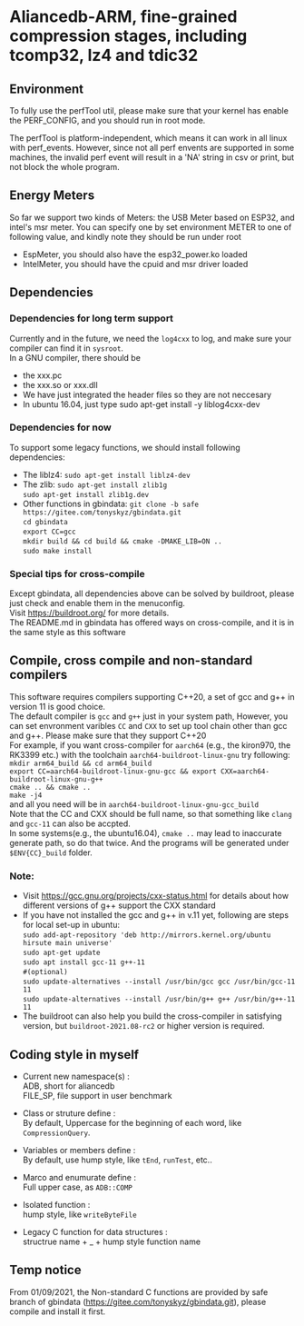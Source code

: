 # Aliancedb-ARM, fine-grained compression stages, including tcomp32, lz4 and tdic32

## Environment

To fully use the perfTool util, please make sure that your kernel has enable the PERF_CONFIG, and you should run in root
mode.

The perfTool is platform-independent, which means it can work in all linux with perf_events. However, since not all perf
envents are supported in some machines, the invalid perf event will result in a 'NA' string in csv or print, but not
block the whole program.
## Energy Meters
So far we support two kinds of Meters: the USB Meter based on ESP32, and intel's msr meter.
You can specify one by set environment METER to one of following value, and kindly note they should be run under root
* EspMeter, you should also have the esp32_power.ko loaded
* IntelMeter, you should have the cpuid and msr driver loaded
## Dependencies

### Dependencies for long term support

Currently and in the future, we need the `log4cxx` to log, and make sure your compiler can find it in `sysroot`. <br>
In a GNU compiler, there should be <br>

* the xxx.pc
* the xxx.so or xxx.dll
* We have just integrated the header files so they are not neccesary
* In ubuntu 16.04, just type sudo apt-get install -y liblog4cxx-dev

### Dependencies for now

To support some legacy functions, we should install following dependencies:

* The liblz4:
  `sudo apt-get install liblz4-dev`
* The zlib:
  `sudo apt-get install zlib1g` <br>
  `sudo apt-get install zlib1g.dev` <br>
* Other functions in gbindata:
  `git clone -b safe https://gitee.com/tonyskyz/gbindata.git` <br>
  `cd gbindata` <br>
  `export CC=gcc` <br>
  `mkdir build && cd build && cmake -DMAKE_LIB=ON ..` <br>
  `sudo make install` <br>

### Special tips for cross-compile

Except gbindata, all dependencies above can be solved by buildroot, please just check and enable them in the
menuconfig. <br>
Visit https://buildroot.org/ for more details. <br>
The README.md in gbindata has offered ways on cross-compile, and it is in the same style as this software

## Compile, cross compile and non-standard compilers

This software requires compilers supporting C++20, a set of gcc and g++ in version 11 is good choice. <br>
The default compiler is `gcc` and `g++` just in your system path, However, you can set envronment varibles `CC`
and `CXX` to set up tool chain other than gcc and g++. Please make sure that they support C++20 <br>
For example, if you want cross-compiler for `aarch64` (e.g., the kiron970, the RK3399 etc.) with the
toolchain `aarch64-buildroot-linux-gnu` try following: <br>
`mkdir arm64_build && cd arm64_build` <br>
`export CC=aarch64-buildroot-linux-gnu-gcc && export CXX=aarch64-buildroot-linux-gnu-g++` <br>
`cmake .. && cmake ..` <br>
`make -j4` <br>
and all you need will be in `aarch64-buildroot-linux-gnu-gcc_build` <br>
Note that the CC and CXX should be full name, so that something like `clang` and `gcc-11` can also be accpted. <br>
In some systems(e.g., the ubuntu16.04), `cmake ..` may lead to inaccurate generate path, so do that twice. And the
programs will be generated under `$ENV{CC}_build` folder. <br>

### Note:

* Visit https://gcc.gnu.org/projects/cxx-status.html for details about how different versions of g++ support the CXX
  standard <br>
* If you have not installed the gcc and g++ in v.11 yet, following are steps for local set-up in ubuntu: <br>
  `sudo add-apt-repository 'deb http://mirrors.kernel.org/ubuntu hirsute main universe' `<br>
  `sudo apt-get update` <br>
  `sudo apt install gcc-11 g++-11` <br>
  `#(optional)` <br>
  `sudo update-alternatives --install /usr/bin/gcc gcc /usr/bin/gcc-11 11` <br>
  `sudo update-alternatives --install /usr/bin/g++ g++ /usr/bin/g++-11 11` <br>
* The buildroot can also help you build the cross-compiler in satisfying version, but `buildroot-2021.08-rc2` or higher
  version is required.

## Coding style in myself

* Current new namespace(s) : <br>
  ADB, short for aliancedb <br>
  FILE_SP, file support in user benchmark <br>

* Class or struture define :<br>
  By default, Uppercase for the beginning of each word, like `CompressionQuery`. <br>

* Variables or members define :<br>
  By default, use hump style, like `tEnd`, `runTest`, etc.. <br>

* Marco and enumurate define : <br>
  Full upper case, as `ADB::COMP` <br>

* Isolated function : <br>
  hump style, like `writeByteFile` <br>

* Legacy C function for data structures : <br>
  structrue name + _ + hump style function name <br>

## Temp notice

From 01/09/2021, the Non-standard C functions are provided by safe branch of
gbindata (https://gitee.com/tonyskyz/gbindata.git), please compile and install it first.
